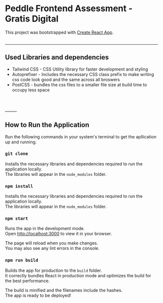 # Peddle Frontend Assessment - Gratis Digital

This project was bootstrapped with [Create React App](https://github.com/facebook/create-react-app). <br/>
<br/>
___
## Used Libraries and dependencies

- Tailwind CSS - CSS Utility library for faster development and styling
- Autoprefixer - Includes the necessary CSS class prefix to make writing css code look good and the same across all broswers
- PostCSS - bundles the css files to a smaller file size at build time to occupy less space
<br/>
<br/>
______

## How to Run the Application

Run the following commands in your system's terminal to get the apllication up and running.

### `git clone`

Installs the necessary libraries and dependencies required to run the application locally. \
The libraries will appear in the `node_modules` folder.

### `npm install`

Installs the necessary libraries and dependencies required to run the application locally. \
The libraries will appear in the `node_modules` folder.

### `npm start`

Runs the app in the development mode.\
Open [http://localhost:3000](http://localhost:3000) to view it in your browser.

The page will reload when you make changes.\
You may also see any lint errors in the console.

### `npm run build`

Builds the app for production to the `build` folder.\
It correctly bundles React in production mode and optimizes the build for the best performance.

The build is minified and the filenames include the hashes.\
The app is ready to be deployed!
